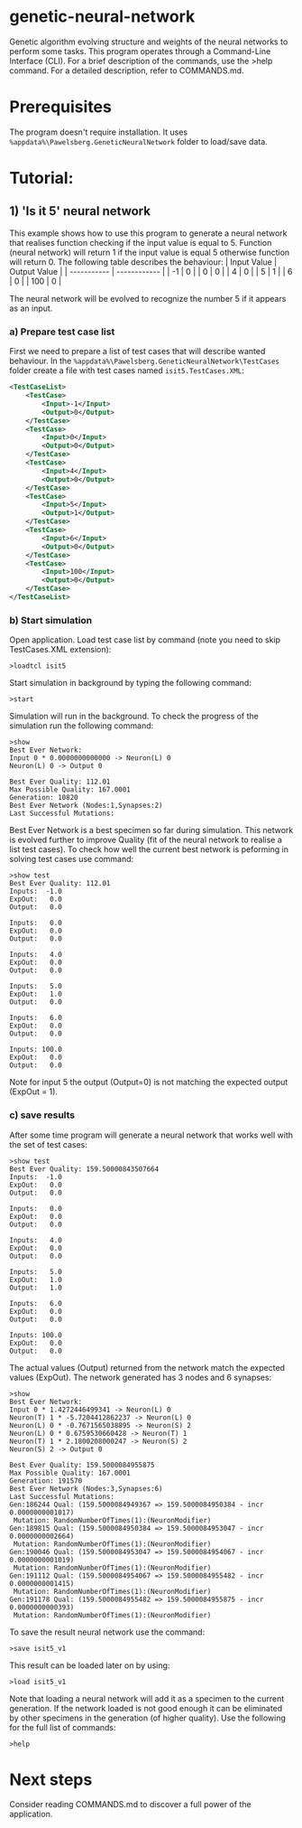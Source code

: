 # genetic-neural-network
Genetic algorithm evolving structure and weights of the neural networks to perform some tasks. 
This program operates through a Command-Line Interface (CLI). For a brief description of the commands, use the >help command. 
For a detailed description, refer to COMMANDS.md.

# Prerequisites 
The program doesn't require installation. It uses `%appdata%\Pawelsberg.GeneticNeuralNetwork` folder to load/save data.

# Tutorial:
## 1) 'Is it 5' neural network
This example shows how to use this program to generate a neural network that realises function checking if the input value is equal to 5.
Function (neural network) will return 1 if the input value is equal 5 otherwise function will return 0.
The following table describes the behaviour:
| Input Value | Output Value |
| ----------- | ------------ |
| -1          | 0            |
| 0           | 0            |
| 4           | 0            |
| 5           | 1            |
| 6           | 0            |
| 100         | 0            |

The neural network will be evolved to recognize the number 5 if it appears as an input.
### a) Prepare test case list
First we need to prepare a list of test cases that will describe wanted behaviour.
In the `%appdata%\Pawelsberg.GeneticNeuralNetwork\TestCases` folder create a file with test cases named `isit5.TestCases.XML`:
```xml
<TestCaseList>
	<TestCase>
		<Input>-1</Input>
		<Output>0</Output>
	</TestCase>
	<TestCase>
		<Input>0</Input>
		<Output>0</Output>
	</TestCase>
	<TestCase>
		<Input>4</Input>
		<Output>0</Output>
	</TestCase>
	<TestCase>
		<Input>5</Input>
		<Output>1</Output>
	</TestCase>
	<TestCase>
		<Input>6</Input>
		<Output>0</Output>
	</TestCase>
	<TestCase>
		<Input>100</Input>
		<Output>0</Output>
	</TestCase>
</TestCaseList>
```
### b) Start simulation
Open application. Load test case list by command (note you need to skip TestCases.XML extension):
```
>loadtcl isit5
```
Start simulation in background by typing the following command:
```
>start
```
Simulation will run in the background.
To check the progress of the simulation run the following command:
```
>show
Best Ever Network:
Input 0 * 0.0000000000000 -> Neuron(L) 0
Neuron(L) 0 -> Output 0

Best Ever Quality: 112.01
Max Possible Quality: 167.0001
Generation: 10820
Best Ever Network (Nodes:1,Synapses:2)
Last Successful Mutations:
```
Best Ever Network is a best specimen so far during simulation. This network is evolved further to improve Quality (fit of the neural network to realise a list test cases). 
To check how well the current best network is peforming in solving test cases use command:
```
>show test
Best Ever Quality: 112.01
Inputs:  -1.0
ExpOut:   0.0
Output:   0.0

Inputs:   0.0
ExpOut:   0.0
Output:   0.0

Inputs:   4.0
ExpOut:   0.0
Output:   0.0

Inputs:   5.0
ExpOut:   1.0
Output:   0.0

Inputs:   6.0
ExpOut:   0.0
Output:   0.0

Inputs: 100.0
ExpOut:   0.0
Output:   0.0
```
Note for input 5 the output (Output=0) is not matching the expected output (ExpOut = 1).
### c) save results
After some time program will generate a neural network that works well with the set of test cases:
```
>show test
Best Ever Quality: 159.50000843507664
Inputs:  -1.0
ExpOut:   0.0
Output:   0.0

Inputs:   0.0
ExpOut:   0.0
Output:   0.0

Inputs:   4.0
ExpOut:   0.0
Output:   0.0

Inputs:   5.0
ExpOut:   1.0
Output:   1.0

Inputs:   6.0
ExpOut:   0.0
Output:   0.0

Inputs: 100.0
ExpOut:   0.0
Output:   0.0
```
The actual values (Output) returned from the network match the expected values (ExpOut).
The network generated has 3 nodes and 6 synapses:
```
>show
Best Ever Network:
Input 0 * 1.4272446499341 -> Neuron(L) 0
Neuron(T) 1 * -5.7204412862237 -> Neuron(L) 0
Neuron(L) 0 * -0.7671565038895 -> Neuron(S) 2
Neuron(L) 0 * 0.6759530660428 -> Neuron(T) 1
Neuron(T) 1 * 2.1800208000247 -> Neuron(S) 2
Neuron(S) 2 -> Output 0

Best Ever Quality: 159.5000084955875
Max Possible Quality: 167.0001
Generation: 191570
Best Ever Network (Nodes:3,Synapses:6)
Last Successful Mutations:
Gen:186244 Qual: (159.5000084949367 => 159.5000084950384 - incr 0.0000000001017)
 Mutation: RandomNumberOfTimes(1):(NeuronModifier)
Gen:189815 Qual: (159.5000084950384 => 159.5000084953047 - incr 0.0000000002664)
 Mutation: RandomNumberOfTimes(1):(NeuronModifier)
Gen:190046 Qual: (159.5000084953047 => 159.5000084954067 - incr 0.0000000001019)
 Mutation: RandomNumberOfTimes(1):(NeuronModifier)
Gen:191112 Qual: (159.5000084954067 => 159.5000084955482 - incr 0.0000000001415)
 Mutation: RandomNumberOfTimes(1):(NeuronModifier)
Gen:191178 Qual: (159.5000084955482 => 159.5000084955875 - incr 0.0000000000393)
 Mutation: RandomNumberOfTimes(1):(NeuronModifier)
```
To save the result neural network use the command:
```
>save isit5_v1
```
This result can be loaded later on by using:
```
>load isit5_v1
```
Note that loading a neural network will add it as a specimen to the current generation. If the network loaded is not good enough it can be eliminated by other specimens in the generation (of higher quality).
Use the following for the full list of commands:
```
>help
```
# Next steps
Consider reading COMMANDS.md to discover a full power of the application.


